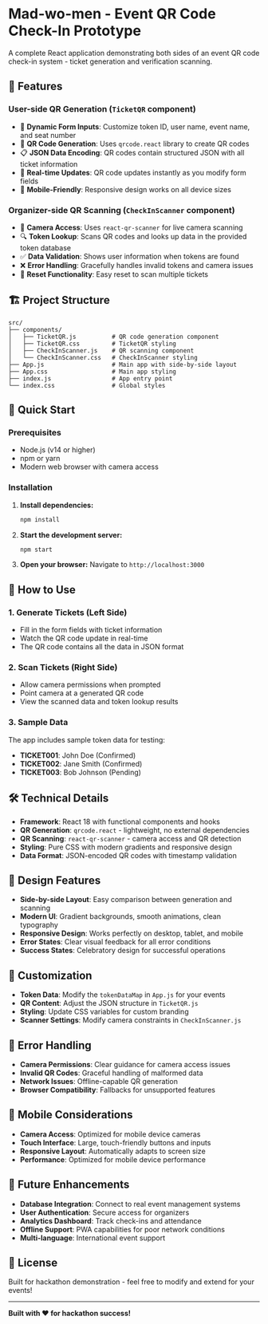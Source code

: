 # Mad-wo-men - Event QR Code Check-In Prototype

A complete React application demonstrating both sides of an event QR code check-in system - ticket generation and verification scanning.

## 🎯 **Features**

### **User-side QR Generation (`TicketQR` component)**
- 📝 **Dynamic Form Inputs**: Customize token ID, user name, event name, and seat number
- 🎫 **QR Code Generation**: Uses `qrcode.react` library to create QR codes
- 📋 **JSON Data Encoding**: QR codes contain structured JSON with all ticket information
- 🎨 **Real-time Updates**: QR code updates instantly as you modify form fields
- 📱 **Mobile-Friendly**: Responsive design works on all device sizes

### **Organizer-side QR Scanning (`CheckInScanner` component)**
- 📱 **Camera Access**: Uses `react-qr-scanner` for live camera scanning
- 🔍 **Token Lookup**: Scans QR codes and looks up data in the provided token database
- ✅ **Data Validation**: Shows user information when tokens are found
- ❌ **Error Handling**: Gracefully handles invalid tokens and camera issues
- 🔄 **Reset Functionality**: Easy reset to scan multiple tickets

## 🏗️ **Project Structure**

```
src/
├── components/
│   ├── TicketQR.js          # QR code generation component
│   ├── TicketQR.css         # TicketQR styling
│   ├── CheckInScanner.js    # QR scanning component
│   └── CheckInScanner.css   # CheckInScanner styling
├── App.js                   # Main app with side-by-side layout
├── App.css                  # Main app styling
├── index.js                 # App entry point
└── index.css                # Global styles
```

## 🚀 **Quick Start**

### Prerequisites
- Node.js (v14 or higher)
- npm or yarn
- Modern web browser with camera access

### Installation

1. **Install dependencies:**
   ```bash
   npm install
   ```

2. **Start the development server:**
   ```bash
   npm start
   ```

3. **Open your browser:**
   Navigate to `http://localhost:3000`

## 📱 **How to Use**

### **1. Generate Tickets (Left Side)**
- Fill in the form fields with ticket information
- Watch the QR code update in real-time
- The QR code contains all the data in JSON format

### **2. Scan Tickets (Right Side)**
- Allow camera permissions when prompted
- Point camera at a generated QR code
- View the scanned data and token lookup results

### **3. Sample Data**
The app includes sample token data for testing:
- **TICKET001**: John Doe (Confirmed)
- **TICKET002**: Jane Smith (Confirmed)  
- **TICKET003**: Bob Johnson (Pending)

## 🛠️ **Technical Details**

- **Framework**: React 18 with functional components and hooks
- **QR Generation**: `qrcode.react` - lightweight, no external dependencies
- **QR Scanning**: `react-qr-scanner` - camera access and QR detection
- **Styling**: Pure CSS with modern gradients and responsive design
- **Data Format**: JSON-encoded QR codes with timestamp validation

## 🎨 **Design Features**

- **Side-by-side Layout**: Easy comparison between generation and scanning
- **Modern UI**: Gradient backgrounds, smooth animations, clean typography
- **Responsive Design**: Works perfectly on desktop, tablet, and mobile
- **Error States**: Clear visual feedback for all error conditions
- **Success States**: Celebratory design for successful operations

## 🔧 **Customization**

- **Token Data**: Modify the `tokenDataMap` in `App.js` for your events
- **QR Content**: Adjust the JSON structure in `TicketQR.js`
- **Styling**: Update CSS variables for custom branding
- **Scanner Settings**: Modify camera constraints in `CheckInScanner.js`

## 🚨 **Error Handling**

- **Camera Permissions**: Clear guidance for camera access issues
- **Invalid QR Codes**: Graceful handling of malformed data
- **Network Issues**: Offline-capable QR generation
- **Browser Compatibility**: Fallbacks for unsupported features

## 📱 **Mobile Considerations**

- **Camera Access**: Optimized for mobile device cameras
- **Touch Interface**: Large, touch-friendly buttons and inputs
- **Responsive Layout**: Automatically adapts to screen size
- **Performance**: Optimized for mobile device performance

## 🔮 **Future Enhancements**

- **Database Integration**: Connect to real event management systems
- **User Authentication**: Secure access for organizers
- **Analytics Dashboard**: Track check-ins and attendance
- **Offline Support**: PWA capabilities for poor network conditions
- **Multi-language**: International event support

## 📄 **License**

Built for hackathon demonstration - feel free to modify and extend for your events!

---

**Built with ❤️ for hackathon success!**
